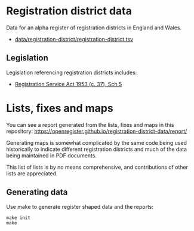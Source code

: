 # Registration district data

Data for an alpha register of registration districts in England and Wales.

  * [data/registration-district/registration-district.tsv](data/registration-district/registration-district.tsv)

## Legislation

Legislation referencing registration districts includes:

  * [Registration Service Act 1953 (c. 37), Sch 5](http://www.legislation.gov.uk/ukpga/Eliz2/1-2/37/section/5?view=plain)

# Lists, fixes and maps

You can see a report generated from the lists, fixes and maps in this repository: https://openregister.github.io/registration-district-data/report/

Generating maps is somewhat complicated by the same code being used historically to indicate different registration districts and much of the data being maintained in PDF documents.

This list of lists is by no means comprehensive, and contributions of other lists are appreciated.

## Generating data

Use make to generate register shaped data and the reports:

```
make init
make
```
